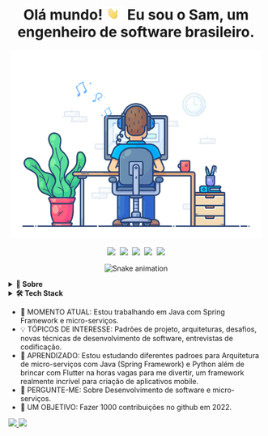 

<h1 align="center">
   Olá mundo! <img src='https://github.com/SamuelModesto/Assets/blob/master/Gifs%20Perfil/wave.gif' height='26' alt='there'> Eu sou o Sam, um engenheiro de software brasileiro.
</h1>
<p align='center' style='margin: 16px 4px 8px;'>
    <img src="https://github.com/SamuelModesto/Assets/blob/master/Gifs%20Perfil/dev-working_rounded.gif" alt="working developer">
</p>
<p align="center">
   <kbd>
  <a href="https://twitter.com/SamuelMod3sto"><img src="https://img.shields.io/badge/-@SamuelMod3sto-00acee?style=flat&logo=Twitter&logoColor=white" /></a>
  <a href="https://profile.codersrank.io/user/samuelmodesto"><img src="https://img.shields.io/badge/-Samuel Modesto-72a0a8?style=flat&logo=CodersRank&logoColor=white" /></a>
  <a href="https://github.com/SamuelModesto"><img src="https://img.shields.io/badge/-Sam-3a3a3a?style=flat&logo=GitHub&logoColor=white" /></a>
  <a href="https://www.reddit.com/user/Disastrous_Apple4941"><img src="https://img.shields.io/badge/-Sam-ff4500?style=flat&logo=reddit&logoColor=white" /></a>
  <a href="https://www.linkedin.com/in/samuelmodesto"><img src="https://img.shields.io/badge/-Samuel Modesto-0072b1?style=flat&logo=Linkedin&logoColor=white" /></a>
  </kbd>
</p>
  <div align="center"> 

  ![Snake animation](https://github.com/SamuelModesto/SamuelModesto/blob/output/github-contribution-grid-snake.svg)
 
  </div>
  
<!-- Sobre Section -->
<details>
  <summary><b>👤 Sobre</b></summary>
    <p>
      <img align="right" width="250" src="https://github.com/SamuelModesto/SamuelModesto/blob/main/Assets/SamuelPicture.jpeg"/>
      
<blockquote>

Eu sou um engenheiro de software brasileiro e gosto muito de escrever código.
            
Gosto de resolver problemas com código e de buscar novas técnicas de construção
de softwares, como padrões de projetos e padrões arquiteturais.
           
Tenho um homelab com um servidor e algumas bugigangas como Raspberry Pi e arduíno, 
dessa forma eu aproveito para me divertir e aprender construindo projetos legais.
            
Quando não estou atrás de um computador, eu gosto de tocar instrumentos musicais,
passear com a minha namorada, conhecer novas culturas e comidas típicas de cada região.  

</blockquote>
    
----
  
  </p>
</details>

<!-- Tech Stack -->  
<details>
  <summary><b>🛠️ Tech Stack</b></summary>
    <p>

| **Category** | **Technologies** |
| - | - |
**Frontend** | ![HTML](https://img.shields.io/static/v1?label=&message=HTML&color=E34F26&logo=html5&logoColor=FFFFFF) ![CSS3](https://img.shields.io/static/v1?label=&message=CSS3&color=1572B6&logo=css3&logoColor=FFFFFF) [![JavaScript](https://img.shields.io/static/v1?label=&message=JavaScript&color=F7DF1E&logo=javascript&logoColor=FFFFFF)](https://www.javascript.com/)
**Backend** |[![Java](https://img.shields.io/static/v1?label=&message=Java&color=007396&logo=java&logoColor=FFFFFF)](https://www.java.com/) [![Python](https://img.shields.io/static/v1?label=&message=Python&color=3C78A9&logo=python&logoColor=FFFFFF)](https://www.python.org/) [![Dart](https://img.shields.io/static/v1?label=&message=Dart&color=0175C2&logo=dart&logoColor=FFFFFF)](https://dart.dev/)  <br>
**DBs** | ![HTML](https://img.shields.io/static/v1?label=&message=Postgresql&color=316192&logo=postgresql&logoColor=FFFFFF) ![HTML](https://img.shields.io/static/v1?label=&message=Mysql&color=8b1df2&logo=mysql&logoColor=FFFFFF) ![HTML](https://img.shields.io/static/v1?label=&message=MongoDB&color=4EA94B&logo=mongodb&logoColor=FFFFFF)
**Cloud** | [![Heroku](https://img.shields.io/static/v1?label=&message=Heroku&color=430098&logo=heroku&logoColor=FFFFFF)](https://heroku.com/) [![Netlify](https://img.shields.io/static/v1?label=&message=Netlify&color=00C7B7&logo=netlify&logoColor=FFFFFF)](https://netlify.com/) ![HTML](https://img.shields.io/static/v1?label=&message=Amazon_AWS&color=232F3E&logo=amazon-aws&logoColor=FFFFFF)
**DevOps** | [![Docker](https://img.shields.io/static/v1?label=&message=Docker&color=2496ED&logo=docker&logoColor=FFFFFF)](https://docker.com/) [![CircleCI](https://img.shields.io/static/v1?label=&message=CircleCI&color=343434&logo=circleci&logoColor=FFFFFF)](https://circleci.com/)
**Testing** | [![Selenium](https://img.shields.io/static/v1?label=&message=Selenium&color=43B02A&logo=selenium&logoColor=FFFFFF)](https://www.selenium.dev/)
**Misc** | [![Linux](https://img.shields.io/static/v1?label=&message=Linux&color=FCC624&logo=linux&logoColor=FFFFFF)](https://www.linux.org/) [![Markdown](https://img.shields.io/static/v1?label=&message=Markdown&color=000000&logo=markdown&logoColor=FFFFFF)](https://en.wikipedia.org/wiki/Markdown)
**Frameworks** | [![React](https://img.shields.io/static/v1?label=&message=React&color=61DAFB&logo=react&logoColor=FFFFFF)](https://reactjs.org/) [![Flutter](https://img.shields.io/static/v1?label=&message=Flutter&color=02569B&logo=flutter&logoColor=FFFFFF)](https://flutter.dev/) 


----      

  </p>
</details>


  

- 🚩 MOMENTO ATUAL: Estou trabalhando em Java com Spring Framework e micro-serviços.
- 💡 TÓPICOS DE INTERESSE:  Padrões de projeto, arquiteturas, desafios, novas técnicas de desenvolvimento de software, entrevistas de codificação.
- 🌱 APRENDIZADO: Estou estudando diferentes padroes para Arquitetura de micro-serviços com Java (Spring Framework) e Python  além  de  brincar com Flutter na horas vagas para me divertir, um framework realmente incrível para criação de aplicativos mobile.
- 💬 PERGUNTE-ME: Sobre Desenvolvimento de software e micro-serviços.
- 🎯 UM OBJETIVO: Fazer 1000 contribuições no github em 2022.



<div>
  <a href="https://github.com/SamuelModesto">
  <img height="180em" src="https://github-readme-stats.vercel.app/api?username=samuelmodesto&show_icons=true&theme=cobalt&include_all_commits=true&count_private=true"/>
  <img height="180em" src="https://github-readme-stats.vercel.app/api/top-langs/?username=samuelmodesto&layout=compact&langs_count=7&theme=cobalt"/>
</div>

##
  


